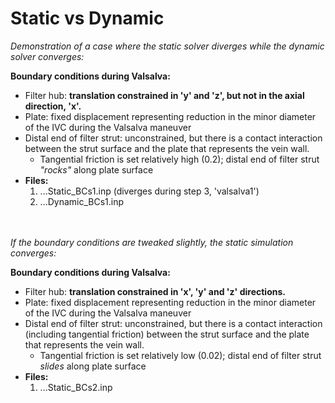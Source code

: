 # Static vs Dynamic

*Demonstration of a case where the static solver diverges while the dynamic solver converges:*

**Boundary conditions during Valsalva:**
  - Filter hub: **translation constrained in 'y' and 'z', but not in the axial direction, 'x'.**
  - Plate: fixed displacement representing reduction in the minor diameter of the IVC during the Valsalva maneuver
  - Distal end of filter strut: unconstrained, but there is a contact interaction between the strut surface and the plate that represents the vein wall.
    - Tangential friction is set relatively high (0.2); distal end of filter strut *"rocks"* along plate surface
  - **Files:**
    1. ...Static_BCs1.inp (diverges during step 3, 'valsalva1') 
    2. ...Dynamic_BCs1.inp 


<br><br>
*If the boundary conditions are tweaked slightly, the static simulation converges:*

**Boundary conditions during Valsalva:**
  - Filter hub: **translation constrained in 'x', 'y' and 'z' directions.**
  - Plate: fixed displacement representing reduction in the minor diameter of the IVC during the Valsalva maneuver
  - Distal end of filter strut: unconstrained, but there is a contact interaction (including tangential friction) between the strut surface and the plate that represents the vein wall.
    - Tangential friction is set relatively low (0.02); distal end of filter strut *slides* along plate surface
  - **Files:**
    1. ...Static_BCs2.inp
